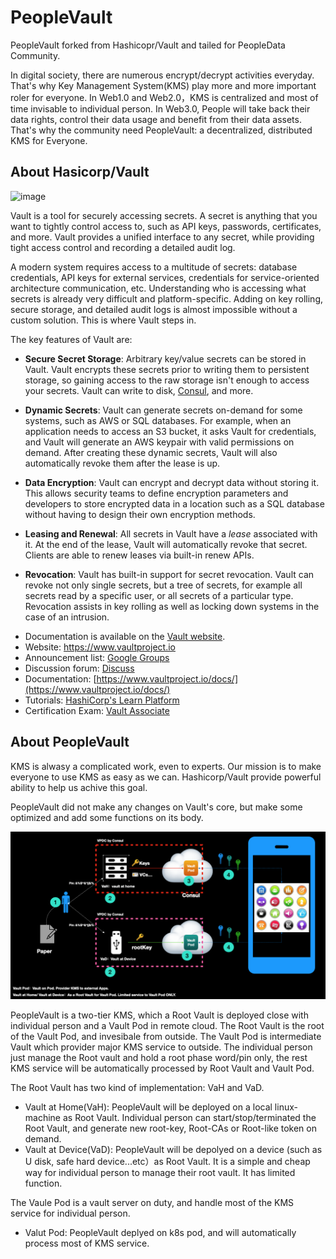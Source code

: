 # PeopleVault

PeopleVault forked from Hashicopr/Vault and tailed for PeopleData Community.

In digital society, there are numerous encrypt/decrypt activities everyday. That's why Key Management System(KMS) play more and more important roler for everyone. In Web1.0 and Web2.0，KMS is centralized and most of time invisable to individual person.  In Web3.0, People will take back their data rights, control their data usage and benefit from their data assets. That's why the community need PeopleVault: a decentralized, distributed KMS for Everyone.


## About Hasicorp/Vault

![image](https://user-images.githubusercontent.com/79302978/166898005-591b851b-fd77-4d42-9816-7685cf326c48.png)


Vault is a tool for securely accessing secrets. A secret is anything that you want to tightly control access to, such as API keys, passwords, certificates, and more. Vault provides a unified interface to any secret, while providing tight access control and recording a detailed audit log.

A modern system requires access to a multitude of secrets: database credentials, API keys for external services, credentials for service-oriented architecture communication, etc. Understanding who is accessing what secrets is already very difficult and platform-specific. Adding on key rolling, secure storage, and detailed audit logs is almost impossible without a custom solution. This is where Vault steps in.

The key features of Vault are:

* **Secure Secret Storage**: Arbitrary key/value secrets can be stored
  in Vault. Vault encrypts these secrets prior to writing them to persistent
  storage, so gaining access to the raw storage isn't enough to access
  your secrets. Vault can write to disk, [Consul](https://www.consul.io),
  and more.

* **Dynamic Secrets**: Vault can generate secrets on-demand for some
  systems, such as AWS or SQL databases. For example, when an application
  needs to access an S3 bucket, it asks Vault for credentials, and Vault
  will generate an AWS keypair with valid permissions on demand. After
  creating these dynamic secrets, Vault will also automatically revoke them
  after the lease is up.

* **Data Encryption**: Vault can encrypt and decrypt data without storing
  it. This allows security teams to define encryption parameters and
  developers to store encrypted data in a location such as a SQL database without
  having to design their own encryption methods.

* **Leasing and Renewal**: All secrets in Vault have a _lease_ associated
  with it. At the end of the lease, Vault will automatically revoke that
  secret. Clients are able to renew leases via built-in renew APIs.

* **Revocation**: Vault has built-in support for secret revocation. Vault
  can revoke not only single secrets, but a tree of secrets, for example
  all secrets read by a specific user, or all secrets of a particular type.
  Revocation assists in key rolling as well as locking down systems in the
  case of an intrusion.
  
  
- Documentation is available on the [Vault website](https://www.vaultproject.io/docs/).
-	Website: https://www.vaultproject.io
-	Announcement list: [Google Groups](https://groups.google.com/group/hashicorp-announce)
-	Discussion forum: [Discuss](https://discuss.hashicorp.com/c/vault)
- Documentation: [https://www.vaultproject.io/docs/](https://www.vaultproject.io/docs/)
- Tutorials: [HashiCorp's Learn Platform](https://learn.hashicorp.com/vault)
- Certification Exam: [Vault Associate](https://www.hashicorp.com/certification/#hashicorp-certified-vault-associate)

## About PeopleVault
KMS is alwasy a complicated work, even to experts. Our mission is to make everyone to use KMS as easy as we can. Hashicorp/Vault provide powerful ability to help us achive this goal. 

PeopleVault did not make any changes on Vault's core, but make some optimized and add some functions on its body. 

![peoplevault arch](./peopleVault-arc.png)

PeopleVault is a two-tier KMS, which a Root Vault is deployed close with individual person and a Vault Pod in remote cloud. The Root Vault is the root of the Vault Pod, and invesibale from outside. The Vault Pod is intermediate Vault which provider major KMS service to outside. The individual person just manage the Root vault and hold a root phase word/pin only, the rest KMS service will be automatically processed by Root Vault and Vault Pod.  

The Root Vault has two kind of implementation: VaH and VaD.
 - Vault at Home(VaH): PeopleVault will be deployed on a local linux-machine as Root Vault. Individual person can start/stop/terminated the Root Vault, and generate new root-key, Root-CAs or Root-like token on demand. 
 - Vault at Device(VaD): PeopleVault will be depolyed on a device (such as U disk, safe hard device...etc）as Root Vault. It is a simple and cheap way for individual person to manage their root vault. It has limited function.   

The Vaule Pod is a vault server on duty, and handle most of the KMS service for individual person. 
 - Valut Pod: PeopleVault deplyed on k8s pod, and will automatically process most of KMS service. 
